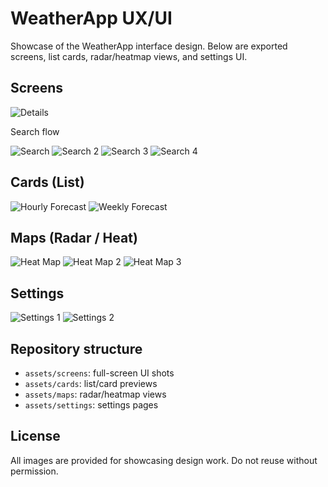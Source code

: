 WeatherApp UX/UI
=================

Showcase of the WeatherApp interface design. Below are exported screens, list cards, radar/heatmap views, and settings UI.

Screens
-------

![Details](assets/screens/Details.png)

Search flow

![Search](assets/screens/Search.png)
![Search 2](assets/screens/Search%202.png)
![Search 3](assets/screens/Search%203.png)
![Search 4](assets/screens/Search%204.png)

Cards (List)
------------

![Hourly Forecast](assets/cards/Hourly%20Forecast.png)
![Weekly Forecast](assets/cards/WeeklyForecast.png)

Maps (Radar / Heat)
-------------------

![Heat Map](assets/maps/Heat%20Map.png)
![Heat Map 2](assets/maps/Heat%20Map%202.png)
![Heat Map 3](assets/maps/Heat%20Map%203.png)

Settings
--------

![Settings 1](assets/settings/Settings%201.png)
![Settings 2](assets/settings/Settings%202.png)

Repository structure
--------------------

- `assets/screens`: full-screen UI shots
- `assets/cards`: list/card previews
- `assets/maps`: radar/heatmap views
- `assets/settings`: settings pages

License
-------

All images are provided for showcasing design work. Do not reuse without permission.


